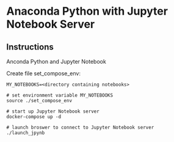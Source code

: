 # Anaconda Python with Jupyter Notebook Server

## Instructions

Anconda Python and Jupyter Notebook

Create file set_compose_env:
```
MY_NOTEBOOKS=<directory containing notebooks>
```


```
# set environment variable MY_NOTEBOOKS
source ./set_compose_env

# start up Jupyter Notebook server
docker-compose up -d

# launch broswer to connect to Jupyter Notebook server
./launch_jpynb
```

